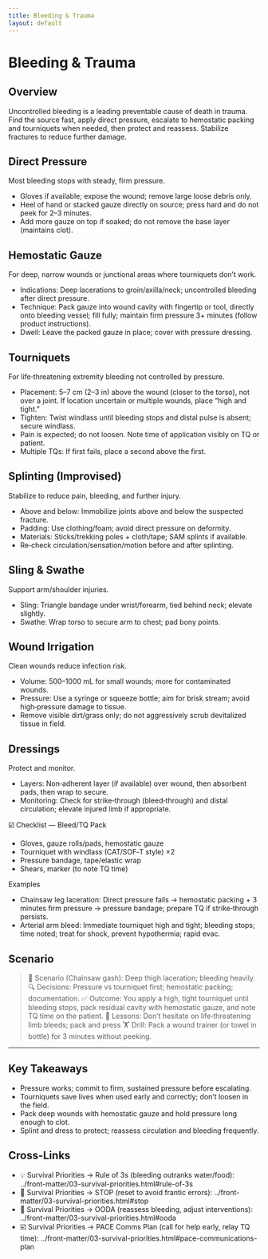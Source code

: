 ```yaml
---
title: Bleeding & Trauma
layout: default
---
```


# Bleeding & Trauma

## Overview
Uncontrolled bleeding is a leading preventable cause of death in trauma. Find the source fast, apply direct pressure, escalate to hemostatic packing and tourniquets when needed, then protect and reassess. Stabilize fractures to reduce further damage.

## Direct Pressure
Most bleeding stops with steady, firm pressure.

- Gloves if available; expose the wound; remove large loose debris only.
- Heel of hand or stacked gauze directly on source; press hard and do not peek for 2–3 minutes.
- Add more gauze on top if soaked; do not remove the base layer (maintains clot).

## Hemostatic Gauze
For deep, narrow wounds or junctional areas where tourniquets don’t work.

- Indications: Deep lacerations to groin/axilla/neck; uncontrolled bleeding after direct pressure.
- Technique: Pack gauze into wound cavity with fingertip or tool, directly onto bleeding vessel; fill fully; maintain firm pressure 3+ minutes (follow product instructions).
- Dwell: Leave the packed gauze in place; cover with pressure dressing.

## Tourniquets
For life‑threatening extremity bleeding not controlled by pressure.

- Placement: 5–7 cm (2–3 in) above the wound (closer to the torso), not over a joint. If location uncertain or multiple wounds, place “high and tight.”
- Tighten: Twist windlass until bleeding stops and distal pulse is absent; secure windlass.
- Pain is expected; do not loosen. Note time of application visibly on TQ or patient.
- Multiple TQs: If first fails, place a second above the first.

## Splinting (Improvised)
Stabilize to reduce pain, bleeding, and further injury.

- Above and below: Immobilize joints above and below the suspected fracture.
- Padding: Use clothing/foam; avoid direct pressure on deformity.
- Materials: Sticks/trekking poles + cloth/tape; SAM splints if available.
- Re‑check circulation/sensation/motion before and after splinting.

## Sling & Swathe
Support arm/shoulder injuries.

- Sling: Triangle bandage under wrist/forearm, tied behind neck; elevate slightly.
- Swathe: Wrap torso to secure arm to chest; pad bony points.

## Wound Irrigation
Clean wounds reduce infection risk.

- Volume: 500–1000 mL for small wounds; more for contaminated wounds.
- Pressure: Use a syringe or squeeze bottle; aim for brisk stream; avoid high‑pressure damage to tissue.
- Remove visible dirt/grass only; do not aggressively scrub devitalized tissue in field.

## Dressings
Protect and monitor.

- Layers: Non‑adherent layer (if available) over wound, then absorbent pads, then wrap to secure.
- Monitoring: Check for strike‑through (bleed‑through) and distal circulation; elevate injured limb if appropriate.

☑️ Checklist — Bleed/TQ Pack
- Gloves, gauze rolls/pads, hemostatic gauze
- Tourniquet with windlass (CAT/SOF‑T style) ×2
- Pressure bandage, tape/elastic wrap
- Shears, marker (to note TQ time)

Examples
- Chainsaw leg laceration: Direct pressure fails → hemostatic packing + 3 minutes firm pressure → pressure bandage; prepare TQ if strike‑through persists.
- Arterial arm bleed: Immediate tourniquet high and tight; bleeding stops; time noted; treat for shock, prevent hypothermia; rapid evac.

## Scenario

> 🧭 Scenario (Chainsaw gash): Deep thigh laceration; bleeding heavily.
> 🔍 Decisions: Pressure vs tourniquet first; hemostatic packing; documentation.
> ✅ Outcome: You apply a high, tight tourniquet until bleeding stops, pack residual cavity with hemostatic gauze, and note TQ time on the patient.
> 🧠 Lessons: Don’t hesitate on life‑threatening limb bleeds; pack and press
> 🏋️ Drill: Pack a wound trainer (or towel in bottle) for 3 minutes without peeking.

---

## Key Takeaways
- Pressure works; commit to firm, sustained pressure before escalating.
- Tourniquets save lives when used early and correctly; don’t loosen in the field.
- Pack deep wounds with hemostatic gauze and hold pressure long enough to clot.
- Splint and dress to protect; reassess circulation and bleeding frequently.

## Cross-Links
- 💡 Survival Priorities → Rule of 3s (bleeding outranks water/food): ../front-matter/03-survival-priorities.html#rule-of-3s
- 📝 Survival Priorities → STOP (reset to avoid frantic errors): ../front-matter/03-survival-priorities.html#stop
- 📝 Survival Priorities → OODA (reassess bleeding, adjust interventions): ../front-matter/03-survival-priorities.html#ooda
- ☑️ Survival Priorities → PACE Comms Plan (call for help early, relay TQ time): ../front-matter/03-survival-priorities.html#pace-communications-plan
